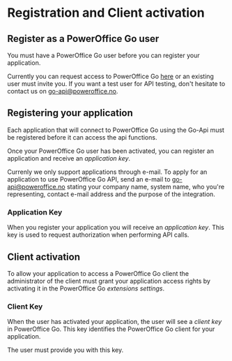 Registration and Client activation
==================================

## Register as a PowerOffice Go user

You must have a PowerOffice Go user before you can register your application.

Currently you can request access to PowerOffice Go [here](http://www.poweroffice.no/go/) or an existing user must invite you. If you want a test user for API testing, don't hesitate to contact us on go-api@poweroffice.no.


## Registering your application

Each application that will connect to PowerOffice Go using the Go-Api must be registered before it can access the api functions.

Once your PowerOffice Go user has been activated, you can register an application and receive an *application key*.

Currenly we only support applications through e-mail. To apply for an application to use PowerOffice Go API, send an e-mail to go-api@poweroffice.no stating your company name, system name, who you're representing, contact e-mail address and the purpose of the integration.

### Application Key

When you register your application you will receive an *application key*. This key is used to request authorization when performing API calls.

## Client activation

To allow your application to access a PowerOffice Go client the administrator of the client must grant your application access rights by activating it in the PowerOffice Go *extensions settings*.

### Client Key
When the user has activated your application, the user will see a *client key* in PowerOffice Go. This key identifies the PowerOffice Go client for your application.

The user must provide you with this key.